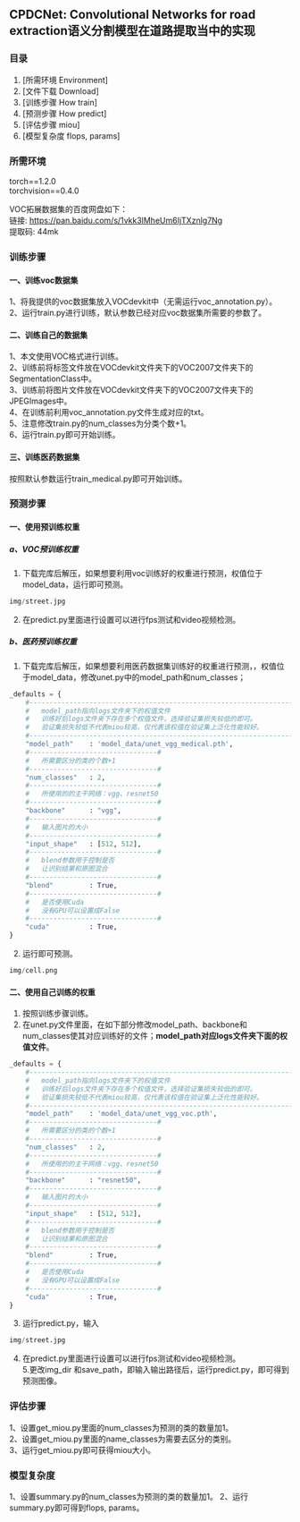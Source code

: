 ## CPDCNet: Convolutional Networks for road extraction语义分割模型在道路提取当中的实现

### 目录
1. [所需环境 Environment]
2. [文件下载 Download]
3. [训练步骤 How train]
4. [预测步骤 How predict]
5. [评估步骤 miou]
6. [模型复杂度 flops, params]

### 所需环境
torch==1.2.0    
torchvision==0.4.0   


VOC拓展数据集的百度网盘如下：   
链接: https://pan.baidu.com/s/1vkk3lMheUm6IjTXznlg7Ng    
提取码: 44mk   

### 训练步骤
#### 一、训练voc数据集
1、将我提供的voc数据集放入VOCdevkit中（无需运行voc_annotation.py）。  
2、运行train.py进行训练，默认参数已经对应voc数据集所需要的参数了。  

#### 二、训练自己的数据集
1、本文使用VOC格式进行训练。  
2、训练前将标签文件放在VOCdevkit文件夹下的VOC2007文件夹下的SegmentationClass中。    
3、训练前将图片文件放在VOCdevkit文件夹下的VOC2007文件夹下的JPEGImages中。    
4、在训练前利用voc_annotation.py文件生成对应的txt。    
5、注意修改train.py的num_classes为分类个数+1。    
6、运行train.py即可开始训练。  

#### 三、训练医药数据集
  按照默认参数运行train_medical.py即可开始训练。

### 预测步骤
#### 一、使用预训练权重
##### a、VOC预训练权重
1. 下载完库后解压，如果想要利用voc训练好的权重进行预测，权值位于model_data，运行即可预测。  
```python
img/street.jpg
```    
2. 在predict.py里面进行设置可以进行fps测试和video视频检测。    
##### b、医药预训练权重
1. 下载完库后解压，如果想要利用医药数据集训练好的权重进行预测，，权值位于model_data，修改unet.py中的model_path和num_classes；
```python
_defaults = {
    #-------------------------------------------------------------------#
    #   model_path指向logs文件夹下的权值文件
    #   训练好后logs文件夹下存在多个权值文件，选择验证集损失较低的即可。
    #   验证集损失较低不代表miou较高，仅代表该权值在验证集上泛化性能较好。
    #-------------------------------------------------------------------#
    "model_path"    : 'model_data/unet_vgg_medical.pth',
    #--------------------------------#
    #   所需要区分的类的个数+1
    #--------------------------------#
    "num_classes"   : 2,
    #--------------------------------#
    #   所使用的的主干网络：vgg、resnet50   
    #--------------------------------#
    "backbone"      : "vgg",
    #--------------------------------#
    #   输入图片的大小
    #--------------------------------#
    "input_shape"   : [512, 512],
    #--------------------------------#
    #   blend参数用于控制是否
    #   让识别结果和原图混合
    #--------------------------------#
    "blend"         : True,
    #--------------------------------#
    #   是否使用Cuda
    #   没有GPU可以设置成False
    #--------------------------------#
    "cuda"          : True,
}
```
2. 运行即可预测。  
```python
img/cell.png
```
#### 二、使用自己训练的权重
1. 按照训练步骤训练。    
2. 在unet.py文件里面，在如下部分修改model_path、backbone和num_classes使其对应训练好的文件；**model_path对应logs文件夹下面的权值文件**。    
```python
_defaults = {
    #-------------------------------------------------------------------#
    #   model_path指向logs文件夹下的权值文件
    #   训练好后logs文件夹下存在多个权值文件，选择验证集损失较低的即可。
    #   验证集损失较低不代表miou较高，仅代表该权值在验证集上泛化性能较好。
    #-------------------------------------------------------------------#
    "model_path"    : 'model_data/unet_vgg_voc.pth',
    #--------------------------------#
    #   所需要区分的类的个数+1
    #--------------------------------#
    "num_classes"   : 2,
    #--------------------------------#
    #   所使用的的主干网络：vgg、resnet50   
    #--------------------------------#
    "backbone"      : "resnet50",
    #--------------------------------#
    #   输入图片的大小
    #--------------------------------#
    "input_shape"   : [512, 512],
    #--------------------------------#
    #   blend参数用于控制是否
    #   让识别结果和原图混合
    #--------------------------------#
    "blend"         : True,
    #--------------------------------#
    #   是否使用Cuda
    #   没有GPU可以设置成False
    #--------------------------------#
    "cuda"          : True,
}
```
3. 运行predict.py，输入    
```python
img/street.jpg
```   
4. 在predict.py里面进行设置可以进行fps测试和video视频检测。    
5.更改img_dir 和save_path，即输入输出路径后，运行predict.py，即可得到预测图像。
### 评估步骤
1、设置get_miou.py里面的num_classes为预测的类的数量加1。  
2、设置get_miou.py里面的name_classes为需要去区分的类别。  
3、运行get_miou.py即可获得miou大小。  

### 模型复杂度
1、设置summary.py的num_classes为预测的类的数量加1。
2、运行summary.py即可得到flops, params。
